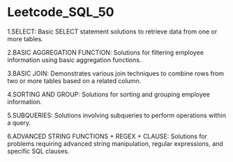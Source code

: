# Leetcode_SQL_50

1.SELECT: Basic SELECT statement solutions to retrieve data from one or more tables.

2.BASIC AGGREGATION FUNCTION: Solutions for filtering employee information using basic aggregation functions.

3.BASIC JOIN: Demonstrates various join techniques to combine rows from two or more tables based on a related column.

4.SORTING AND GROUP: Solutions for sorting and grouping employee information.

5.SUBQUERIES: Solutions involving subqueries to perform operations within a query.

6.ADVANCED STRING FUNCTIONS + REGEX + CLAUSE: Solutions for problems requiring advanced string manipulation, regular expressions, and specific SQL clauses.
